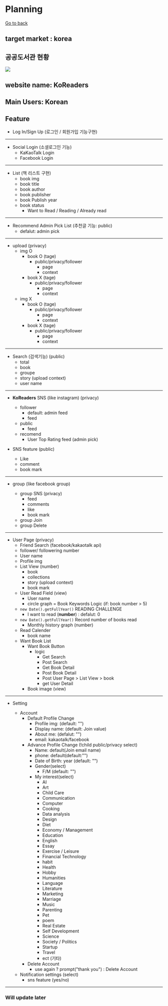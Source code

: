 <h1>Planning</h1>

[Go to back](../README.md)

## target market : korea

## 공공도서관 현황

<img src="../img/libaraynumber.png">

## website name: KoReaders

## Main Users: Korean

## Feature

- Log In/Sign Up (로그인 / 회원가입 기능구현)

---

- Social Login (소셜로그인 기능)
  - KaKaoTalk Login
  - Facebook Login

---

- List (책 리스트 구현)
  - book img
  - book title
  - book author
  - book publisher
  - book Publish year
  - book status
    - Want to Read / Reading / Already read

---

- Recommend Admin Pick List (추천글 기능: public)
  - defalut: admin pick

---

- upload (privacy)
  - img O
    - book O (tage)
      - public/privacy/follower
        - page
        - context
    - book X (tage)
      - public/privacy/follower
        - page
        - context
  - img X
    - book O (tage)
      - public/privacy/follower
        - page
        - context
    - book X (tage)
      - public/privacy/follower
        - page
        - context

---

- Search (검색기능) (public)
  - total
  - book
  - groupe
  - story (upload context)
  - user name

---

- **KoReaders** SNS (like instagram) (privacy)

  - follower
    - default: admin feed
    - feed
  - public
    - feed
  - recomend
    - User Top Rating feed (admin pick)

- SNS feature (public)
  - Like
  - comment
  - book mark

---

- group (like facebook group)

  - group SNS (privacy)
    - feed
    - comments
    - like
    - book mark
  - group Join
  - group Delete

---

- User Page (privacy)
  - Friend Search (facebook/kakaotalk api)
  - follower/ followering number
  - User name
  - Profile img
  - List View (number)
    - book
    - collections
    - story (upload context)
    - book mark
  - User Read Field (view)
    - User name
    - circle graph = Book Keywords Logic (if: book number > 5)
  - `new Date().getFullYear()` READING CHALLENGE
    - I want to read (**number**) : defalut: 0
  - `new Date().getFullYear()` Record number of books read
    - Monthly history graph (number)
  - Read Calender
    - book name
  - Want Book List
    - Want Book Button
      - logic
        - Get Search
        - Post Search
        - Get Book Detail
        - Post Book Detail
        - Post User Page > List View > book
        - get User Detail
    - Book image (view)

---

- Setting

  - Account
    - Default Profile Change
      - Profile img: (default: "")
      - Display name: (default: Join value)
      - About me: (defalut: "")
      - email: kakaotalk/facebook
    - Advance Profile Change (!child public/privacy select)
      - Name: default(Join email name)
      - phone: default(default:"")
      - Date of Birth: year (default: "")
      - Gender(select)
        - F/M (default: "")
      - My interest(select)
        - AI
        - Art
        - Child Care
        - Communication
        - Computer
        - Cooking
        - Data analysis
        - Design
        - Diet
        - Economy / Management
        - Education
        - English
        - Essay
        - Exercise / Leisure
        - Financial Technology
        - habit
        - Health
        - Hobby
        - Humanities
        - Language
        - Literature
        - Marketing
        - Marriage
        - Music
        - Parenting
        - Pet
        - poem
        - Real Estate
        - Self Development
        - Science
        - Society / Politics
        - Startup
        - Travel
        - ect (기타)
    - Delete Account
      - use again ? prompt("thank you") : Delete Account
  - Notification settings (select)
    - sns feature (yes/no)

---

### Will update later
